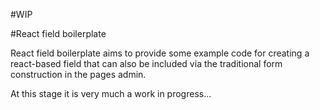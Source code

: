 #WIP

#React field boilerplate

React field boilerplate aims to provide some example code for creating a react-based field that can also be included via the traditional form construction in the pages admin.

At this stage it is very much a work in progress...
